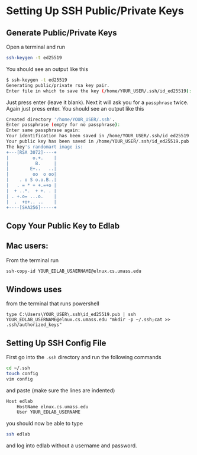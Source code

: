# Setting Up SSH Public/Private Keys

## Generate Public/Private Keys

Open a terminal and run

```bash
ssh-keygen -t ed25519
```

You should see an output like this

```bash
$ ssh-keygen -t ed25519
Generating public/private rsa key pair.
Enter file in which to save the key (/home/YOUR_USER/.ssh/id_ed25519):
```

Just press enter (leave it blank). Next it will ask you for a `passphrase` twice. Again just press enter. You should see an output like this 

```bash
Created directory '/home/YOUR_USER/.ssh'.
Enter passphrase (empty for no passphrase): 
Enter same passphrase again: 
Your identification has been saved in /home/YOUR_USER/.ssh/id_ed25519
Your public key has been saved in /home/YOUR_USER/.ssh/id_ed25519.pub
The key's randomart image is:
+---[RSA 3072]----+
|         o.+.    |
|          B.     |
|        E+..   ..|
|         oo  o oo|
|    . o S o.o.B..|
|   . = * + +.=+o |
|  + ..*.  + +. . |
| . +.o= ...o.    |
|  .  +o+.. ..    |
+----[SHA256]-----+
```

## Copy Your Public Key to Edlab

## Mac users:

From the terminal run

```bash
ssh-copy-id YOUR_EDLAB_USAERNAME@elnux.cs.umass.edu
```

## Windows uses

from the terminal that runs powershell

```pwsh
type C:\Users\YOUR_USER\.ssh\id_ed25519.pub | ssh YOUR_EDLAB_USERNAME@elnux.cs.umass.edu "mkdir -p ~/.ssh;cat >> .ssh/authorized_keys"
```

## Setting Up SSH Config File

First go into the `.ssh` directory and run the following commands 

```bash
cd ~/.ssh
touch config
vim config
```

and paste (make sure the lines are indented) 

```bash
Host edlab 
    HostName elnux.cs.umass.edu
    User YOUR_EDLAB_USERNAME
```

you should now be able to type

```bash
ssh edlab
```

and log into edlab without a username and password.
